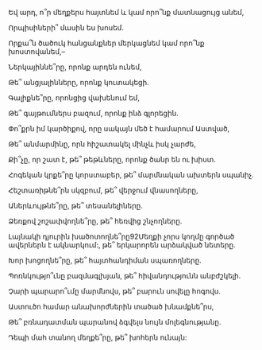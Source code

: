 Եվ արդ, ո՞ր մեղքերս հայտնեմ և կամ որո՞նք մատնացույց անեմ,

Որպիսիների՞ մասին ես խոսեմ.

Որքա՞ն ծածուկ հանցանքներ մերկացնեմ կամ որո՞նք խոստովանեմ,–

Ներկայիննե՞րը, որոնք արդեն ունեմ,

Թե՞ անցյալինները, որոնք կուտակեցի.

Գալիքնե՞րը, որոնցից վախենում եմ,

Թե՞ գայթումներս բազում, որոնք ինձ գլորեցին.

Փո՞քրն իմ կարծիքով, որը սակայն մեծ է համարում Աստված,

Թե՞ անմարմինը, որն հիշատակել մինչև իսկ չարժե,

Քի՞չը, որ շատ է, թե՞ թեթևները, որոնք ծանր են ու խիստ.

Հոգեկան կրքե՞րը կորստաբեր, թե՞ մարմնական ախտերն սպանիչ.

Հեշտառիթնե՞րն սկզբում, թե՞ վերջում վնասողները,

Աներևույթնե՞րը, թե՞ տեսանելիները.

Ձեռքով շոշափվողնե՞րը, թե՞ հեռվից շնչողները.

Լայնակի դյուրին խածոտողնե՞րը92Մեղքի չորս կողմը գործած ավերներն է ակնարկում:, թե՞ երկարորեն արձակված նետերը.

Խոր խոցողնե՞րը, թե՞ հայտհանդիման սպառողները.

Պոռնկությո՞ւնը բազմագլխյան, թե՞ հիվանդությունն անբժշկելի.

Չարի պարարո՞ւմը մարմնովս, թե՞ բարուն սովելը հոգովս.

Աստուծո համար անախորժներին տածած խնամքնե՞րս,

Թե՞ բռնադատման պարանով ձգվելս նույն մոլեգնությանը.

Դեպի մահ տանող մեղքե՞րը, թե՞ խոհերն ունայն: